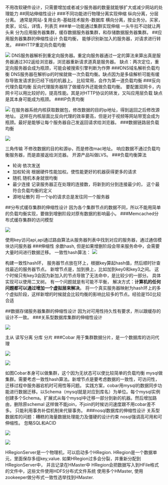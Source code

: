 不用改软硬件设计，只需要增加或者减少服务器的数量就能够扩大或减少网站的处理能力
##网站伸缩性设计
###不同功能进行物理分离实现伸缩
纵向分离，分层分离。  通常是网站-复用业务-基础技术服务-数据库
横向分离，按业务分。买家，卖家，论坛，详情，列表页
###单一功能通过集群实现伸缩
一头牛拉不动就让两头来
分为应用服务器集群，缓存数据服务器集群，和存储数据服务器集群。
##应用服务器集群的伸缩性设计
负载均衡， 能够识别新加入的服务器，对请求进行转发。
###HTTP重定向负载均衡

![](http://git.oschina.net/wzj777/princeWiki/raw/master/pic/struts/s-12.png)
DNS服务器解析到重定向服务器。重定向服务器通过一定的算法来算出真是服务器通过302返给浏览器，浏览器重新请求道真是服务器。
缺点：两次定位，重定向服务器会成为瓶颈，可能会被搜索引擎判断为作弊
###DNS域名解析负载均衡
DNS服务器在解析ip的时候就做一次负载均衡。缺点因为是多级解析可能有缓存导致发请求到已经下线的机器上。
比较常用，会作为第一道负载均衡
###反向代理负载均衡
反向代理服务器除了做缓存外还能做负载均衡。  要配置双网卡，内网卡可以用比较好的，提高性能。其是对HTTP协议的转发，又叫应用层负载
缺点是其本身可能成为瓶颈。
###IP负责均衡

![](http://git.oschina.net/wzj777/princeWiki/raw/master/pic/struts/s-13.png)
在服务器系统内核获取数据包，修改数据的目的ip地址，得到返回之后修改源地址。  这样在内核层面比反向代理的效率要高，但是对于视频等网站带宽会成为瓶颈。最好是能够让每个服务器自己发返回请求给浏览器。
###数据链路层负载均衡

![](http://git.oschina.net/wzj777/princeWiki/raw/master/pic/struts/s-14.png)

三角传输
不修改数据的目的和源ip，而是修改mac地址。
响应数据不通过负载均衡服务器，而是直接返给浏览器。 开源产品叫做LVS。
###负载均衡算法
 - 轮询   依次发送
 - 加权轮询   根据硬件性能加权。使性能更好的机器获得更多的请求
 - 随机   随机本身就很均衡
 - 最少连接  记录服务器正在处理的连接数，将新到的分到连接最少的， 这个最符合负载均衡的定义
 - 源地址散列  将一个ip的请求总是发往同一个服务器

##分布式缓存集群的伸缩性设计
因为各个集群节点的数据不同，所以不能用简单的负载均衡实现，要做到增删阶段对原有数据的影响最小。
###Memcached分布式缓存集群的访问模型

![](http://git.oschina.net/wzj777/princeWiki/raw/master/pic/struts/s-15.png)

使用key访问api,api通过路由算法从服务器列表中找到对应的服务器，通过通信模块访问服务器
###伸缩性
余数hash, 但是如果增删阶段会带来服务命中，会需要大量时间进行数据迁移。
一致性hash算法：
![](http://git.oschina.net/wzj777/princeWiki/raw/master/pic/struts/s-16.png)

构建一致性hash环， 服务器节点放在环上，根据key算起hash值，然后顺时针查找最近的服务器节点。
新增节点是，加到换上，比如加到key0和key3之间。 这个时候只有key3会因为新加入的节点导致了无法命中，是比较少的一部分。
具体实现可以使用二叉树。
有一个问题就是有可能不平衡， 解决方式：**计算机的任何问题都可以通过增加一个虚拟层来解决**。
将一个真实服务器映射为hash环上的多个虚拟阶段，这样新增的时候就会比较均衡的影响比较多的节点。经验是150比较合适

##数据存储服务器集群的伸缩性设计
因为对可用性持久性有要求，所以跟缓存的设计不一致。
###关系型数据库集群的伸缩性设计

![](http://git.oschina.net/wzj777/princeWiki/raw/master/pic/struts/s-17.png)

主从
读写分离
分库
分片
###Cobar
用于集群数据分片，是一个数据库的访问代理

![](http://git.oschina.net/wzj777/princeWiki/raw/master/pic/struts/s-18.png)

![](http://git.oschina.net/wzj777/princeWiki/raw/master/pic/struts/s-19.png)

如图Cobar本身可以做集群，这个因为无状态可以使比较简单的负载均衡
mysql做集群。需要考虑一致性hash算法。新增节点是要考虑数据的一致性，可访问性，迁移过程中服务器宕机时可用性等问题。
实践方案，cobar用mysql的数据同步功能进行数据迁移。以Schema（mysql就是对应到库名）为单位。每个mysql实例创建多个Schema。扩展式从每个mysql中迁移一部分到新的机器。然后增加路由，删除原schemal
这样做不能join，不join的时候访问速度跟不用cobar差不多。
只能利用事务补偿机制来代替事务。
###nosql数据库的伸缩性设计
关系型数据库的问题：糟糕的海量数据处理能力及僵硬的设计约束
nosql强调高可用和可伸缩性。 忽略SQL和ACID

![](http://git.oschina.net/wzj777/princeWiki/raw/master/pic/struts/s-20.png)

![](http://git.oschina.net/wzj777/princeWiki/raw/master/pic/struts/s-21.png)

HRegionServer是一个物理机，可以启动多个HRegion.  HRegion是一个数据单元，里面保存多组key,value.
如果HRegion过多会分裂，并重新分配到HRegionServer中， 并且记录在HMaster中
HRegion会把数据写入到HFile格式的文件中，这些文件使用HDFS分布式文件系统
使用多个HMaster, 使用zookeeper做分布式一致性选举找到HMaster.